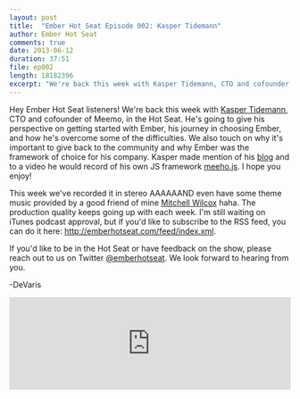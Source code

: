 ```yaml
---
layout: post
title:  "Ember Hot Seat Episode 002: Kasper Tidemann"
author: Ember Hot Seat
comments: true
date: 2013-06-12
duration: 37:51
file: ep002
length: 18182396
excerpt: "We're back this week with Kasper Tidemann, CTO and cofounder of Meemo, in the Hot Seat. He's going to give his perspective on getting started with Ember, his journey in choosing Ember, and how he's overcome some of the difficulties. We also touch on why it's important to give back to the community and why Ember was the framework of choice for his company."
---
```


Hey Ember Hot Seat listeners! We're back this week with [Kasper Tidemann](http://twitter.com/kaspertidemann), CTO and cofounder of Meemo, in the Hot Seat. He's going to give his perspective on getting started with Ember, his journey in choosing Ember, and how he's overcome some of the difficulties. We also touch on why it's important to give back to the community and why Ember was the framework of choice for his company. Kasper made mention of his [blog](http://kaspertidemann.com) and to a video he would record of his own JS framework [meeho.js](http://vimeo.com/68185861). I hope you enjoy!

This week we've recorded it in stereo AAAAAAND even have some theme music provided by a good friend of mine [Mitchell Wilcox](http://futureperfekt.net) haha. The production quality keeps going up with each week. I'm still waiting on iTunes podcast approval, but if you'd like to subscribe to the RSS feed, you can do it here: <http://emberhotseat.com/feed/index.xml>.

If you'd like to be in the Hot Seat or have feedback on the show, please reach out to us on Twitter [@emberhotseat](http://twitter.com/emberhotseat). We look forward to hearing from you.

-DeVaris

<iframe width="100%" height="166" scrolling="no" frameborder="no" src="https://w.soundcloud.com/player/?url=http%3A%2F%2Fapi.soundcloud.com%2Ftracks%2F96627840"> </iframe>

